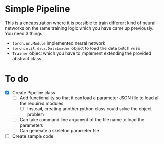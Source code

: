 # Simple Pipeline

This is a encapsulation where it is possible to train different kind of neural networks on the same training logic which you have came up previously. You need 3 things

- `torch.nn.Module` implemented neural network
- `torch.util.data.DataLoader` object to load the data batch wise
- `Trainer` object which you have to implement extending the provided abstract class

# To do
- [x] Create Pipeline class
	- [ ] Add functionality so that it can load a parameter JSON file to load all the required modules
		- [ ] Instead, creating another python class could solve the object problem
	- [ ] Can take command line argument of the file name to load the parameters
	- [ ] Can generate a skeleton parameter file
- [ ] Create sample code
